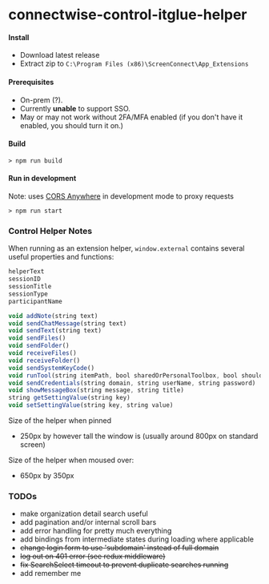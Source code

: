 # connectwise-control-itglue-helper

#### Install

- Download latest release
- Extract zip to `C:\Program Files (x86)\ScreenConnect\App_Extensions`

#### Prerequisites
- On-prem (?). 
- Currently **unable** to support SSO.  
- May or may not work without 2FA/MFA enabled (if you don't have it enabled, you should turn it on.)

#### Build
```
> npm run build
```

#### Run in development   
Note: uses [CORS Anywhere](https://github.com/k-grube/cors-anywhere) in development mode to proxy requests  

```
> npm run start
```

### Control Helper Notes

When running as an extension helper, `window.external` contains several useful properties and functions:

```javascript
helperText
sessionID
sessionTitle
sessionType
participantName
```
```javascript
void addNote(string text)
void sendChatMessage(string text)
void sendText(string text)
void sendFiles()
void sendFolder()
void receiveFiles()
void receiveFolder()
void sendSystemKeyCode()
void runTool(string itemPath, bool sharedOrPersonalToolbox, bool shouldRunElevated)
void sendCredentials(string domain, string userName, string password)
void showMessageBox(string message, string title)
string getSettingValue(string key)
void setSettingValue(string key, string value)
```

Size of the helper when pinned
 - 250px by however tall the window is (usually around 800px on standard screen)
 
Size of the helper when moused over:
 - 650px by 350px



### TODOs

- make organization detail search useful
- add pagination and/or internal scroll bars
- add error handling for pretty much everything
- add bindings from intermediate states during loading where applicable
- ~~change login form to use 'subdomain' instead of full domain~~
- ~~log out on 401 error (see redux middleware)~~
- ~~fix SearchSelect timeout to prevent duplicate searches running~~
- add remember me
